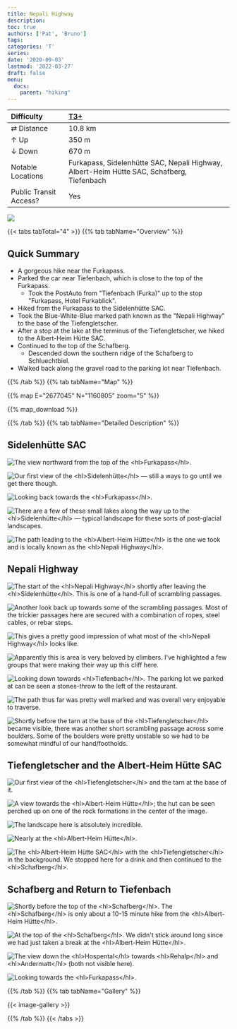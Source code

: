 ```yaml
---
title: Nepali Highway
description: 
toc: true
authors: ['Pat', 'Bruno']
tags:
categories: 'T'
series:
date: '2020-09-03'
lastmod: '2022-03-27'
draft: false
menu:
  docs:
    parent: "hiking"
---
```

<link href="../../../style.css" rel="stylesheet"></link>

| Difficulty | [T3+](../overview/#wanderskala) |
| :--- | :--- |
| &#8644; Distance | 10.8 km |
| &#8593; Up | 350 m |
| &#8595; Down | 670 m |
| Notable Locations | Furkapass, Sidelenhütte SAC, Nepali Highway, Albert-Heim Hütte SAC, Schafberg, Tiefenbach |
| Public Transit Access? | Yes |

![](IMG_7019.JPG)

{{< tabs tabTotal="4" >}}
{{% tab tabName="Overview" %}}

## Quick Summary

- A gorgeous hike near the <hl>Furkapass</hl>.
- Parked the car near <hl>Tiefenbach</hl>, which is close to the top of the <hl>Furkapass</hl>.
  - Took the PostAuto from "<hl>Tiefenbach (Furka)</hl>" up to the stop "<hl>Furkapass, Hotel Furkablick</hl>".
- Hiked from the <hl>Furkapass</hl> to the <hl>Sidelenhütte SAC</hl>.
- Took the Blue-White-Blue marked path known as the "<hl>Nepali Highway</hl>" to the base of the <hl>Tiefengletscher</hl>.
- After a stop at the lake at the terminus of the <hl>Tiefengletscher</hl>, we hiked to the <hl>Albert-Heim Hütte SAC</hl>.
- Continued to the top of the <hl>Schafberg</hl>.
  - Descended down the southern ridge of the <hl>Schafberg</hl> to <hl>Schluechtbiel</hl>.
- Walked back along the gravel road to the parking lot near <hl>Tiefenbach</hl>.

{{% /tab %}}
{{% tab tabName="Map" %}}

{{% map E="2677045" N="1160805" zoom="5" %}}

{{% map_download %}}

{{% /tab %}}
{{% tab tabName="Detailed Description" %}}

## Sidelenhütte SAC

![](IMG_6921.JPG "The view northward from the top of the <hl>Furkapass</hl>.") 

![](IMG_6922.JPG "Our first view of the <hl>Sidelenhütte</hl> — still a ways to go until we get there though.")

![](IMG_6924.JPG "Looking back towards the <hl>Furkapass</hl>.")

![](IMG_6929.JPG "There are a few of these small lakes along the way up to the <hl>Sidelenhütte</hl> — typical landscape for these sorts of post-glacial landscapes.")

![](IMG_6930.JPG "The path leading to the <hl>Albert-Heim Hütte</hl> is the one we took and is locally known as the <hl>Nepali Highway</hl>.")


## Nepali Highway

![](IMG_6932.JPG "The start of the <hl>Nepali Highway</hl> shortly after leaving the <hl>Sidelenhütte</hl>.  This is one of a hand-full of scrambling passages.")

![](IMG_6933.JPG "Another look back up towards some of the scrambling passages.  Most of the trickier passages here are secured with a combination of ropes, steel cables, or rebar steps.")

![](IMG_6934.JPG "This gives a pretty good impression of what most of the <hl>Nepali Highway</hl> looks like.")

![](IMG_6937.JPG "Apparently this is area is very beloved by climbers.  I've highlighted a few groups that were making their way up this cliff here.")

![](IMG_6940.JPG "Looking down towards <hl>Tiefenbach</hl>.  The parking lot we parked at can be seen a stones-throw to the left of the restaurant.")

![](IMG_6942.JPG "The path thus far was pretty well marked and was overall very enjoyable to traverse.")

![](IMG_6948.JPG "Shortly before the tarn at the base of the <hl>Tiefengletscher</hl> became visible, there was another short scrambling passage across some boulders.  Some of the boulders were pretty unstable so we had to be somewhat mindful of our hand/footholds.")


## Tiefengletscher and the Albert-Heim Hütte SAC

![](IMG_6958.JPG "Our first view of the <hl>Tiefengletscher</hl> and the tarn at the base of it.")

![](IMG_6982.JPG "A view towards the <hl>Albert-Heim Hütte</hl>; the hut can be seen perched up on one of the rock formations in the center of the image.")

![](IMG_7007.JPG "The landscape here is absolutely incredible.")

![](IMG_7010.JPG "Nearly at the <hl>Albert-Heim Hütte</hl>.")

![](IMG_7011.JPG "The <hl>Albert-Heim Hütte SAC</hl> with the <hl>Tiefengletscher</hl> in the background.  We stopped here for a drink and then continued to the <hl>Schafberg</hl>.")


## Schafberg and Return to Tiefenbach

![](IMG_7019.JPG "Shortly before the top of the <hl>Schafberg</hl>.  The <hl>Schafberg</hl> is only about a 10-15 minute hike from the <hl>Albert-Heim Hütte</hl>.")

![](IMG_7015.JPG "At the top of the <hl>Schafberg</hl>.  We didn't stick around long since we had just taken a break at the <hl>Albert-Heim Hütte</hl>.")

![](IMG_7028.JPG "The view down the <hl>Hospental</hl> towards <hl>Rehalp</hl> and <hl>Andermatt</hl> (both not visible here).")

![](IMG_7036.JPG "Looking towards the <hl>Furkapass</hl>.")


{{% /tab %}}
{{% tab tabName="Gallery" %}}

{{< image-gallery >}}

{{% /tab %}}
{{< /tabs >}}